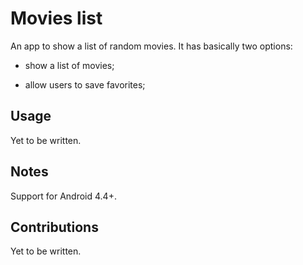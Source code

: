# Movies list

An app to show a list of random movies. It has basically two options:

- show a list of movies; 

- allow users to save favorites;

## Usage

Yet to be written.

## Notes

Support for Android 4.4+.

## Contributions
 
Yet to be written.
